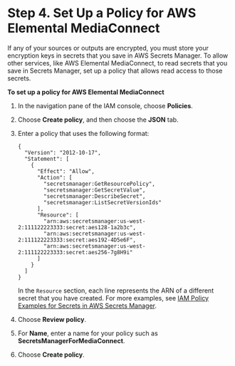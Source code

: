 # Step 4\. Set Up a Policy for AWS Elemental MediaConnect<a name="setting-up-policy-for-mediaconnect"></a>

If any of your sources or outputs are encrypted, you must store your encryption keys in secrets that you save in AWS Secrets Manager\. To allow other services, like AWS Elemental MediaConnect, to read secrets that you save in Secrets Manager, set up a policy that allows read access to those secrets\.

**To set up a policy for AWS Elemental MediaConnect**

1. In the navigation pane of the IAM console, choose **Policies**\.

1. Choose **Create policy**, and then choose the **JSON** tab\.

1. Enter a policy that uses the following format:

   ```
   {
     "Version": "2012-10-17",
     "Statement": [
       {
         "Effect": "Allow",
         "Action": [
           "secretsmanager:GetResourcePolicy",
           "secretsmanager:GetSecretValue",
           "secretsmanager:DescribeSecret",
           "secretsmanager:ListSecretVersionIds"
         ],
         "Resource": [
           "arn:aws:secretsmanager:us-west-2:111122223333:secret:aes128-1a2b3c",
           "arn:aws:secretsmanager:us-west-2:111122223333:secret:aes192-4D5e6F",
           "arn:aws:secretsmanager:us-west-2:111122223333:secret:aes256-7g8H9i"
         ]
       }
     ]
   }
   ```

   In the `Resource` section, each line represents the ARN of a different secret that you have created\. For more examples, see [IAM Policy Examples for Secrets in AWS Secrets Manager](iam-policy-examples-asm-secrets.md)\.

1. Choose **Review policy**\.

1. For **Name**, enter a name for your policy such as **SecretsManagerForMediaConnect**\.

1. Choose **Create policy**\.